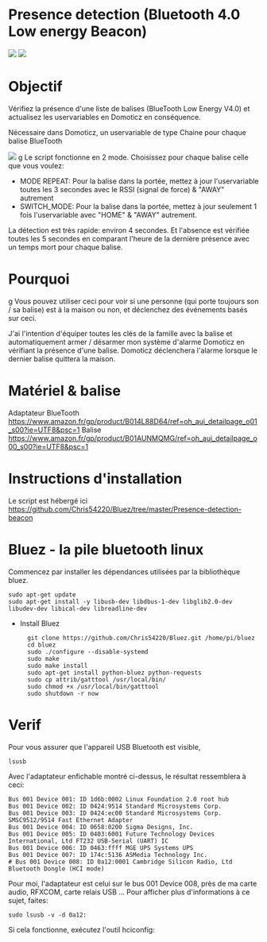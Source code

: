 # Presence detection (Bluetooth 4.0 Low energy Beacon)

<img src="https://drive.google.com/uc?id=0BwsyidAGqsS_TGVKU0VjZEdRV2M"/>	<img src="https://drive.google.com/uc?id=0BwsyidAGqsS_cGRRTHJXa3ZXaHc"/>

# Objectif

Vérifiez la présence d'une liste de balises (BlueTooth Low Energy V4.0) et actualisez les uservariables en Domoticz en conséquence.
	
Nécessaire dans Domoticz, un uservariable de type Chaine pour chaque balise BlueTooth
	
<img src="https://drive.google.com/uc?id=0BwsyidAGqsS_cHVIQVVlV1dVNDQ"/>
g
Le script fonctionne en 2 mode. Choisissez pour chaque balise celle que vous voulez:

- MODE REPEAT: Pour la balise dans la portée, mettez à jour l'uservariable toutes les 3 secondes avec le RSSI (signal de force) & "AWAY" autrement
- SWITCH_MODE: Pour la balise dans la portée, mettez à jour seulement 1 fois l'uservariable avec "HOME" & "AWAY" autrement.
	
	
La détection est très rapide: environ 4 secondes. Et l'absence est vérifiée toutes les 5 secondes en comparant l'heure de la dernière présence avec un temps mort pour chaque balise.


# Pourquoi
g
Vous pouvez utiliser ceci pour voir si une personne (qui porte toujours son / sa balise) est à la maison ou non, et déclenchez des événements basés sur ceci.

J'ai l'intention d'équiper toutes les clés de la famille avec la balise et automatiquement armer / désarmer mon système d'alarme Domoticz en vérifiant la présence d'une balise.
Domoticz déclenchera l'alarme lorsque le dernier balise quittera la maison.


# Matériel & balise

Adaptateur BlueTooth 	https://www.amazon.fr/gp/product/B014L88D64/ref=oh_aui_detailpage_o01_s00?ie=UTF8&psc=1
Balise			https://www.amazon.fr/gp/product/B01AUNMQMG/ref=oh_aui_detailpage_o00_s00?ie=UTF8&psc=1
	

# Instructions d'installation

Le script est hébergé ici	https://github.com/Chris54220/Bluez/tree/master/Presence-detection-beacon

# Bluez - la pile bluetooth linux

Commencez par installer les dépendances utilisées par la bibliothèque bluez.

	sudo apt-get update
	sudo apt-get install -y libusb-dev libdbus-1-dev libglib2.0-dev libudev-dev libical-dev libreadline-dev

- Install Bluez

		git clone https://github.com/Chris54220/Bluez.git /home/pi/bluez
		cd bluez
		sudo ./configure --disable-systemd
		sudo make
		sudo make install
		sudo apt-get install python-bluez python-requests
		sudo cp attrib/gatttool /usr/local/bin/
		sudo chmod +x /usr/local/bin/gatttool
		sudo shutdown -r now
	
# Verif
	
Pour vous assurer que l'appareil USB Bluetooth est visible,

	lsusb 
	
Avec l'adaptateur enfichable montré ci-dessus, le résultat ressemblera à ceci:

	Bus 001 Device 001: ID 1d6b:0002 Linux Foundation 2.0 root hub
	Bus 001 Device 002: ID 0424:9514 Standard Microsystems Corp.
	Bus 001 Device 003: ID 0424:ec00 Standard Microsystems Corp. SMSC9512/9514 Fast Ethernet Adapter
	Bus 001 Device 004: ID 0658:0200 Sigma Designs, Inc.
	Bus 001 Device 005: ID 0403:6001 Future Technology Devices International, Ltd FT232 USB-Serial (UART) IC
	Bus 001 Device 006: ID 0463:ffff MGE UPS Systems UPS
	Bus 001 Device 007: ID 174c:5136 ASMedia Technology Inc.
	# Bus 001 Device 008: ID 0a12:0001 Cambridge Silicon Radio, Ltd Bluetooth Dongle (HCI mode)
	
Pour moi, l'adaptateur est celui sur le bus 001 Device 008, près de ma carte audio, RFXCOM, carte relais USB ... Pour afficher plus d'informations à ce sujet, faites:
	
	sudo lsusb -v -d 0a12:
	
Si cela fonctionne, exécutez l'outil hciconfig:

